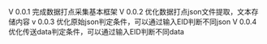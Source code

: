 V 0.0.1 完成数据打点采集基本框架
V 0.0.2 优化数据打点json文件提取，文本存储内容
v 0.0.3 优化原始json判定条件，可以通过输入EID判断不同json
V 0.0.4 优化传送data判定条件，可以通过输入EID判断不同data
